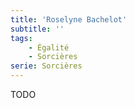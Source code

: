 ```yaml
---
title: 'Roselyne Bachelot'
subtitle: ''
tags:
    - Égalité
    - Sorcières
serie: Sorcières
---
```


TODO
